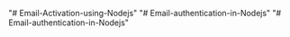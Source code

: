 "# Email-Activation-using-Nodejs" 
"# Email-authentication-in-Nodejs" 
"# Email-authentication-in-Nodejs" 
